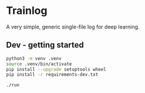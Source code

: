 # Trainlog

A very simple, generic single-file log for deep learning.

## Dev - getting started

```bash
python3 -m venv .venv
source .venv/bin/activate
pip install --upgrade setuptools wheel
pip install -r requirements-dev.txt

./run
```
